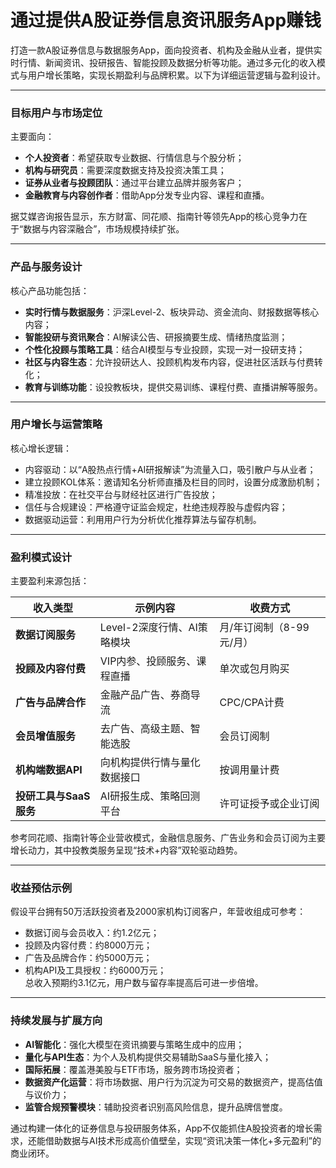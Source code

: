 # 通过提供A股证券信息资讯服务App赚钱

打造一款A股证券信息与数据服务App，面向投资者、机构及金融从业者，提供实时行情、新闻资讯、投研报告、智能投顾及数据分析等功能。通过多元化的收入模式与用户增长策略，实现长期盈利与品牌积累。以下为详细运营逻辑与盈利设计。

***

### 目标用户与市场定位

主要面向：  
* **个人投资者**：希望获取专业数据、行情信息与个股分析；  
* **机构与研究员**：需要深度数据支持及投资决策工具；  
* **证券从业者与投顾团队**：通过平台建立品牌并服务客户；  
* **金融教育与内容创作者**：借助App分发专业内容、课程和直播。  

据艾媒咨询报告显示，东方财富、同花顺、指南针等领先App的核心竞争力在于“数据与内容深融合”，市场规模持续扩张。

***

### 产品与服务设计

核心产品功能包括：  
* **实时行情与数据服务**：沪深Level-2、板块异动、资金流向、财报数据等核心内容；  
* **智能投研与资讯聚合**：AI解读公告、研报摘要生成、情绪热度监测；  
* **个性化投顾与策略工具**：结合AI模型与专业投顾，实现一对一投研支持；
* **社区与内容生态**：允许投研达人、投顾机构发布内容，促进社区活跃与付费转化；  
* **教育与训练功能**：设投教板块，提供交易训练、课程付费、直播讲解等服务。

***

### 用户增长与运营策略

核心增长逻辑：  
* 内容驱动：以“A股热点行情+AI研报解读”为流量入口，吸引散户与从业者；  
* 建立投顾KOL体系：邀请知名分析师直播及栏目的同时，设置分成激励机制；  
* 精准投放：在社交平台与财经社区进行广告投放；  
* 信任与合规建设：严格遵守证监会规定，杜绝违规荐股与虚假内容；
* 数据驱动运营：利用用户行为分析优化推荐算法与留存机制。

***

### 盈利模式设计

主要盈利来源包括：

| 收入类型 | 示例内容 | 收费方式 |
|-----------|------------|-----------|
| **数据订阅服务** | Level-2深度行情、AI策略模块 | 月/年订阅制（8-99元/月）|
| **投顾及内容付费** | VIP内参、投顾服务、课程直播 | 单次或包月购买|
| **广告与品牌合作** | 金融产品广告、券商导流 | CPC/CPA计费|
| **会员增值服务** | 去广告、高级主题、智能选股 | 会员订阅制 |
| **机构端数据API** | 向机构提供行情与量化数据接口 | 按调用量计费 |
| **投研工具与SaaS服务** | AI研报生成、策略回测平台 | 许可证授予或企业订阅 |

参考同花顺、指南针等企业营收模式，金融信息服务、广告业务和会员订阅为主要增长动力，其中投教类服务呈现“技术+内容”双轮驱动趋势。

***

### 收益预估示例

假设平台拥有50万活跃投资者及2000家机构订阅客户，年营收组成可参考：  
* 数据订阅与会员收入：约1.2亿元；  
* 投顾及内容付费：约8000万元；  
* 广告及品牌合作：约5000万元；  
* 机构API及工具授权：约6000万元；  
总收入预期约3.1亿元，用户数与留存率提高后可进一步倍增。

***

### 持续发展与扩展方向  

* **AI智能化**：强化大模型在资讯摘要与策略生成中的应用；  
* **量化与API生态**：为个人及机构提供交易辅助SaaS与量化接入；  
* **国际拓展**：覆盖港美股与ETF市场，服务跨市场投资者；  
* **数据资产化运营**：将市场数据、用户行为沉淀为可交易的数据资产，提高估值与议价力；
* **监管合规预警模块**：辅助投资者识别高风险信息，提升品牌信誉度。

通过构建一体化的证券信息与投研服务体系，App不仅能抓住A股投资者的增长需求，还能借助数据与AI技术形成高价值壁垒，实现“资讯决策一体化+多元盈利”的商业闭环。
